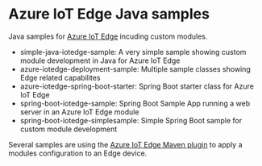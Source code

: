 # Azure IoT Edge Java samples

Java samples for [Azure IoT Edge](https://azure.microsoft.com/en-us/services/iot-edge/) incuding custom modules. 


*   simple-java-iotedge-sample: A very simple sample showing custom module development in Java for Azure IoT Edge
*   azure-iotedge-deployment-sample: Multiple sample classes showing Edge related capabilites
*   azure-iotedge-spring-boot-starter: Spring Boot starter class for Azure IoT Edge
*   spring-boot-iotedge-sample: Spring Boot Sample App running a web server in an Azure IoT Edge module
*   spring-boot-iotedge-simplesample: Simple Spring Boot sample for custom module development

Several samples are using the [Azure IoT Edge Maven plugin](https://github.com/JMayrbaeurl/azure-iotedge-mavensupport) to apply a modules configuration to an Edge device.
